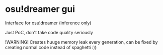 # osu!dreamer gui

Interface for [osu!dreamer](https://github.com/jaswon/osu-dreamer) (inference only)

Just PoC, don't take code quality seriously

!WARNING! Creates huuge memory leak every generation, can be fixed by creating normal code instead of spaghetti :))
